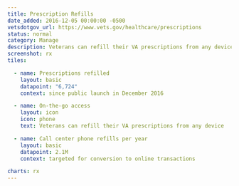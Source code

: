 ```yaml
---
title: Prescription Refills
date_added: 2016-12-05 00:00:00 -0500
vetsdotgov_url: https://www.vets.gov/healthcare/prescriptions
status: normal
category: Manage
description: Veterans can refill their VA prescriptions from any device
screenshot: rx
tiles:

  - name: Prescriptions refilled
    layout: basic
    datapoint: "6,724"
    context: since public launch in December 2016

  - name: On-the-go access
    layout: icon
    icon: phone
    text: Veterans can refill their VA prescriptions from any device

  - name: Call center phone refills per year
    layout: basic
    datapoint: 2.1M
    context: targeted for conversion to online transactions

charts: rx
---
```

